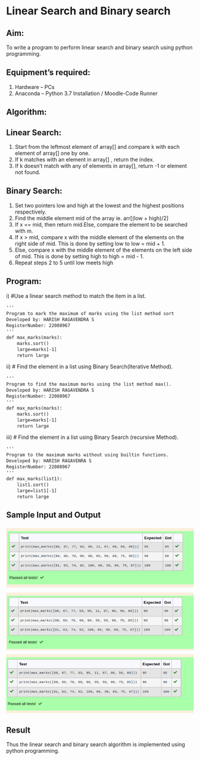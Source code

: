 # Linear Search and Binary search
## Aim:
To write a program to perform linear search and binary search using python programming.
## Equipment’s required:
1.	Hardware – PCs
2.	Anaconda – Python 3.7 Installation / Moodle-Code Runner
## Algorithm:
## Linear Search:
1.	Start from the leftmost element of array[] and compare k with each element of array[] one by one.
2.	If k matches with an element in array[] , return the index.
3.	If k doesn’t match with any of elements in array[], return -1 or element not found.
## Binary Search:
1.	Set two pointers low and high at the lowest and the highest positions respectively.
2.	Find the middle element mid of the array ie. arr[(low + high)/2]
3.	If x == mid, then return mid.Else, compare the element to be searched with m.
4.	If x > mid, compare x with the middle element of the elements on the right side of mid. This is done by setting low to low = mid + 1.
5.	Else, compare x with the middle element of the elements on the left side of mid. This is done by setting high to high = mid - 1.
6.	Repeat steps 2 to 5 until low meets high
## Program:
i)	#Use a linear search method to match the item in a list.
```
''' 
Program to mark the maximum of marks using the list method sort
Developed by: HARISH RAGAVENDRA S
RegisterNumber: 22008967
'''
def max_marks(marks):
    marks.sort()
    large=marks[-1]
    return large    
```
ii)	# Find the element in a list using Binary Search(Iterative Method).
```
''' 
Program to find the maximum marks using the list method max().
Developed by: HARISH RAGAVENDRA S
RegisterNumber: 22008967
'''
def max_marks(marks):
    marks.sort()
    large=marks[-1]
    return large    
```
iii)	# Find the element in a list using Binary Search (recursive Method).
```
''' 
Program to the maximum marks without using builtin functions.
Developed by: HARISH RAGAVENRA S
RegisterNumber: 22008967
'''
def max_marks(list1):
    list1.sort()
    large=list1[-1]
    return large    

```
## Sample Input and Output
![output!](output1.png)
![output!](output2.png)
![output!](output3.png)




## Result
Thus the linear search and binary search algorithm is implemented using python programming.
